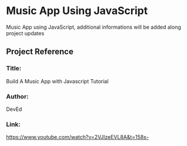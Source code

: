 # Music App Using JavaScript

Music App using JavaScript, additional informations will be added along project updates

## Project Reference

### Title: 
Build A Music App with Javascript Tutorial 

### Author: 
DevEd 

### Link: 
https://www.youtube.com/watch?v=2VJlzeEVL8A&t=158s- 
